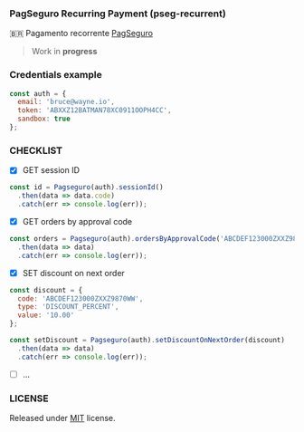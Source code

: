 ### PagSeguro Recurring Payment (pseg-recurrent)<br/>
:brazil: Pagamento recorrente [PagSeguro](https://dev.pagseguro.uol.com.br/docs/pagamento-recorrente)

> Work in **progress**

### Credentials example
```js
const auth = {
  email: 'bruce@wayne.io',
  token: 'ABXXZ12BATMAN78XC0911OOPH4CC',
  sandbox: true
};
```

### CHECKLIST<br/>
- [x] GET session ID
```js
const id = Pagseguro(auth).sessionId()
  .then(data => data.code)
  .catch(err => console.log(err));
```
- [x] GET orders by approval code
```js
const orders = Pagseguro(auth).ordersByApprovalCode('ABCDEF123000ZXXZ9870WW')
  .then(data => data)
  .catch(err => console.log(err));
```
- [x] SET discount on next order
```js
const discount = { 
  code: 'ABCDEF123000ZXXZ9870WW',
  type: 'DISCOUNT_PERCENT',
  value: '10.00' 
};

const setDiscount = Pagseguro(auth).setDiscountOnNextOrder(discount)
  .then(data => data)
  .catch(err => console.log(err));
```
- [ ] ...

### LICENSE
Released under [MIT](https://github.com/g1llz/pseg-recurrent/blob/master/LICENSE) license.
